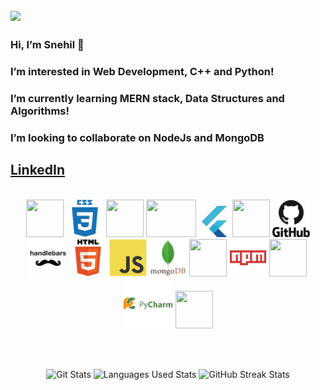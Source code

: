 ## ![](https://komarev.com/ghpvc/?username=snehil-gupta21&color=blueviolet)

<div>
  <h3> Hi, I’m Snehil 👋</h3>
  <h3> I’m interested in Web Development, C++ and Python!</h3>
  <h3> I’m currently learning MERN stack, Data Structures and Algorithms!</h3>
  <h3> I’m looking to collaborate on NodeJs and MongoDB</h3>
  <h3 Contact Me: </h3>
  <h2><a href="https://www.linkedin.com/in/snehil-gupta-a083b2195/" alt="https://www.linkedin.com/in/snehil-gupta-a083b2195/">LinkedIn</a></h2>
</div>
<br>

<div align="center">
  <code><img src="https://user-images.githubusercontent.com/42747200/46140125-da084900-c26d-11e8-8ea7-c45ae6306309.png" height="60" width="60"></code>
  <code><img src="https://raw.githubusercontent.com/devicons/devicon/master/icons/css3/css3-plain-wordmark.svg" height="60" width="60"></code>
  <code><img src="https://avatars.githubusercontent.com/u/1609975?s=200&v=4" height="60" width="60"></code>
  <code><img src="https://user-images.githubusercontent.com/11978772/40430986-a0eb7b92-5e63-11e8-80eb-43fe07f664a6.png" height="60" width="80"></code>
  <code><img src="https://raw.githubusercontent.com/devicons/devicon/master/icons/flutter/flutter-original.svg" height="50" width="50"></code>
  <code><img src="https://upload.wikimedia.org/wikipedia/commons/thumb/3/3f/Git_icon.svg/1024px-Git_icon.svg.png" height="60" width="60"></code>
  <code><img src="https://raw.githubusercontent.com/devicons/devicon/master/icons/github/github-original-wordmark.svg" height="60" width="60"></code>
  <code><img src="https://raw.githubusercontent.com/devicons/devicon/master/icons/handlebars/handlebars-original-wordmark.svg" height="60" width="60"></code>
  <code><img src="https://raw.githubusercontent.com/devicons/devicon/master/icons/html5/html5-original-wordmark.svg" height="60" width="60"></code>
  <code><img src="https://raw.githubusercontent.com/devicons/devicon/master/icons/javascript/javascript-original.svg" height="60" width="60"></code>
  <code><img src="https://raw.githubusercontent.com/devicons/devicon/master/icons/mongodb/mongodb-original-wordmark.svg" height="60" width="60"></code>
  <code><img src="https://upload.wikimedia.org/wikipedia/commons/thumb/d/d9/Node.js_logo.svg/1280px-Node.js_logo.svg.png" height="60" width="60"></code>
  <code><img src="https://raw.githubusercontent.com/devicons/devicon/master/icons/npm/npm-original-wordmark.svg" height="60" width="60"></code>
  <code><img src="https://upload.wikimedia.org/wikipedia/commons/thumb/c/c3/Python-logo-notext.svg/2048px-Python-logo-notext.svg.png" height="60" width="60"></code>
  <code><img src="https://raw.githubusercontent.com/devicons/devicon/master/icons/pycharm/pycharm-original-wordmark.svg" height="80" width="80"></code>
  <code><img src="https://upload.wikimedia.org/wikipedia/commons/thumb/9/9a/Visual_Studio_Code_1.35_icon.svg/2048px-Visual_Studio_Code_1.35_icon.svg.png" height="60" width="60"></code>
</div>

<br><br>

<div align="center">
  <img src="https://github-readme-stats.vercel.app/api?username=Snehil-21&&show_icons=true&title_color=0f0f0f&icon_color=bb2acf&text_color=0f000f&bg_color=fff" alt="Git   Stats" width="500px">

  <img src="https://github-readme-stats.vercel.app/api/top-langs?username=Snehil-21&&show_icons=true&locale=en&layout=compact" alt="Languages Used Stats" width="500px" height="240x">

  <img src="https://github-readme-streak-stats.herokuapp.com/?user=Snehil-21" alt="GitHub Streak Stats">
</div>
<!---
snehil-gupta21/snehil-gupta21 is a ✨ special ✨ repository because its `README.md` (this file) appears on your GitHub profile.
You can click the Preview link to take a look at your changes.
--->

